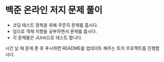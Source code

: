 # 백준 온라인 저지 문제 풀이
* 코딩 테스트 정복을 위해 꾸준히 문제를 풉시다.  
* 덤으로 객체 지향을 공부하면서 문제를 풉시다.  
* 각 문제들은 JUnit으로 테스트 합니다.

시간 날 때 문제 푼 후 푸시하면  README를 업데이트 해주는 토이 프로젝트를 진행합시다.